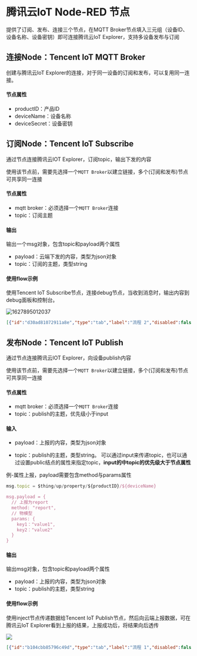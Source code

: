 # 腾讯云IoT Node-RED 节点

提供了订阅、发布、连接三个节点，在MQTT Broker节点填入三元组（设备ID、设备名称、设备密钥）即可连接腾讯云IoT Explorer，支持多设备发布与订阅


## 连接Node：Tencent IoT MQTT Broker

创建与腾讯云IoT Explorer的连接，对于同一设备的订阅和发布，可以复用同一连接。

#### 节点属性

- productID：产品ID
- deviceName：设备名称
- deviceSecret：设备密钥


## 订阅Node：Tencent IoT Subscribe

通过节点连接腾讯云IOT Explorer，订阅topic，输出下发的内容

使用该节点前，需要先选择一个`MQTT Broker`以建立链接，多个(订阅和发布)节点可共享同一连接

#### 节点属性

- mqtt broker：必须选择一个`MQTT Broker`连接
- topic：订阅主题

#### 输出

输出一个msg对象，包含topic和payload两个属性

- payload：云端下发的内容，类型为json对象
- topic：订阅的主题，类型string

#### 使用flow示例

使用Tencent IoT Subscribe节点，连接debug节点，当收到消息时，输出内容到debug面板和控制台。

![1627895012037](https://img-blog.csdnimg.cn/c78dbd70299b4bdb9abe20a97dd00fdd.png)

```json
[{"id":"d30ad81072911a8e","type":"tab","label":"流程 2","disabled":false,"info":""},{"id":"f29a3084b539a50a","type":"iot-mqtt-subscribe","z":"d30ad81072911a8e","name":"Tencent IoT Subscribe","mqttBroker":"4f3add6f82ac43ce","topic":"$thing/down/property/productID/deviceName","x":440,"y":120,"wires":[["e60fc6eebf814f57"]]},{"id":"e60fc6eebf814f57","type":"debug","z":"d30ad81072911a8e","name":"","active":true,"tosidebar":true,"console":true,"tostatus":false,"complete":"true","targetType":"full","statusVal":"","statusType":"auto","x":690,"y":120,"wires":[]},{"id":"4f3add6f82ac43ce","type":"Tencent IoT MQTT Broker","productId":"PANZZ3FT75","deviceName":"dev1","deviceSecret":"deviceSecretx==xxxxxxxxxxxxx"}]
```



## 发布Node：Tencent IoT Publish

通过节点连接腾讯云IOT Explorer，向设备publish内容

使用该节点前，需要先选择一个`MQTT Broker`以建立链接，多个(订阅和发布)节点可共享同一连接

#### 节点属性

- mqtt broker：必须选择一个`MQTT Broker`连接
- topic：publish的主题，优先级小于input

#### 输入

- payload：上报的内容，类型为json对象

- topic：publish的主题，类型string。 可以通过input来传递topic，也可以通过设置public结点的属性来指定topic，**input的中topic的优先级大于节点属性**


例-属性上报，payload需要包含method与params属性

```javascript
msg.topic = $thing/up/property/${productID}/${deviceName}

msg.payload = {
  // 上报为report
  method: "report",
  // 物模型
  params: {
    key1："value1",
    key2："value2"
  }
}
```

#### 输出

输出msg对象，包含topic和payload两个属性

- payload：上报的内容，类型为json对象
- topic：publish的主题，类型string

#### 使用flow示例

使用inject节点传递数据给Tencent IoT Publish节点，然后向云端上报数据，可在腾讯云IoT Explorer看到上报的结果，上报成功后，将结果向后透传

![](https://img-blog.csdnimg.cn/f2127efb51654ab9af19a64152d0026a.png)

```json
[{"id":"b104cbb85796c49d","type":"tab","label":"流程 1","disabled":false,"info":""},{"id":"080dbfa3836fa2c4","type":"iot-mqtt-publish","z":"b104cbb85796c49d","name":"Tencent IoT Publish","mqttBroker":"4f3add6f82ac43ce","topic":"$thing/up/property/prodid/dev1","x":470,"y":520,"wires":[["f8229b6f9976186c"]]},{"id":"f8229b6f9976186c","type":"debug","z":"b104cbb85796c49d","name":"","active":true,"tosidebar":true,"console":false,"tostatus":false,"complete":"true","targetType":"full","statusVal":"","statusType":"auto","x":740,"y":520,"wires":[]},{"id":"a9ba14d8e4af9ed2","type":"inject","z":"b104cbb85796c49d","name":"传送上报数据","props":[{"p":"payload"}],"repeat":"","crontab":"","once":false,"onceDelay":0.1,"topic":"","payload":"{\"method\":\"report\",\"params\":{\"a\":1}}","payloadType":"json","x":190,"y":600,"wires":[["080dbfa3836fa2c4","413d652b216812d4"]]},{"id":"413d652b216812d4","type":"iot-mqtt-publish","z":"b104cbb85796c49d","name":"Tencent IoT Publish","mqttBroker":"2741096fb5a14003","topic":"$thing/up/property/prodid/dev2","x":450,"y":680,"wires":[["30fe439f6feb1f1e"]]},{"id":"30fe439f6feb1f1e","type":"debug","z":"b104cbb85796c49d","name":"","active":true,"tosidebar":true,"console":false,"tostatus":false,"complete":"true","targetType":"full","statusVal":"","statusType":"auto","x":720,"y":680,"wires":[]},{"id":"4f3add6f82ac43ce","type":"Tencent IoT MQTT Broker","productId":"PANZZ3FT75","deviceName":"dev1","deviceSecret":"WxCCBmkOw0xxxxxxxxx"},{"id":"2741096fb5a14003","type":"Tencent IoT MQTT Broker","productId":"PANZZ3FT75","deviceName":"dev2","deviceSecret":"F4/jzvRc6Jxxxxxxxxxx"}]
```
